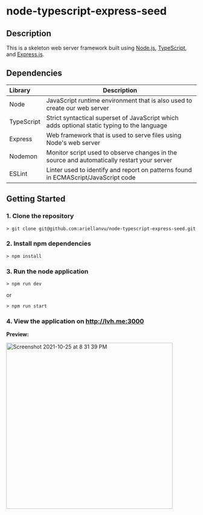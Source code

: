 # node-typescript-express-seed

## Description
This is a skeleton web server framework built using [Node.js](https://nodejs.org/), [TypeScript](https://www.typescriptlang.org/), and [Express.js](https://expressjs.com/). 

## Dependencies
| Library | Description |
| :--- | --- |
| Node | JavaScript runtime environment that is also used to create our web server |
| TypeScript | Strict syntactical superset of JavaScript which adds optional static typing to the language |
| Express | Web framework that is used to serve files using Node's web server |
| Nodemon | Monitor script used to observe changes in the source and automatically restart your server | 
| ESLint | Linter used to identify and report on patterns found in ECMAScript/JavaScript code |

## Getting Started

### 1. Clone the repository
  ```
  > git clone git@github.com:ariellanvu/node-typescript-express-seed.git
  ```
### 2. Install npm dependencies
  ```
  > npm install
  ```
### 3. Run the node application
  ```
  > npm run dev
  ```
  or
  ```
  > npm run start
  ```
### 4. View the application on http://lvh.me:3000
**Preview:**

<img width="440" alt="Screenshot 2021-10-25 at 8 31 39 PM" src="https://user-images.githubusercontent.com/20778143/138758296-a5e7c60d-5c0b-4d6b-af0e-69401479aef6.png">
